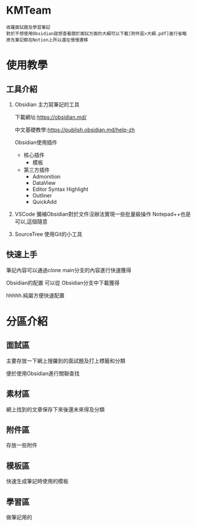 # KMTeam

	收羅面試題及學習筆記
	對於不想使用Obsidian就想查看關於面試方面的大綱可以下載[附件區>大綱.pdf]進行省略
	原先筆記都在Notion上所以還在慢慢遷移


# 使用教學

## 工具介紹

1.  Obsidian
	主力寫筆記的工具
	
	下載網址:https://obsidian.md/
	
	中文基礎教學:https://publish.obsidian.md/help-zh
	
	Obsidian使用插件
	- 核心插件
		- 模板
	- 第三方插件
		-  Admonition
		- DataView
		- Editor Syntax Highlight
		- Outliner
		- QuickAdd

2. VSCode
	彌補Obsidian對於文件沒辦法實現一些批量級操作
	Notepad++也是可以,這個隨意
3. SourceTree
	使用Git的小工具


## 快速上手

筆記內容可以通過clone main分支的內容進行快速獲得

Obsidian的配置 可以從 Obsidian分支中下載獲得

hhhhh.純屬方便快速配置

# 分區介紹

## 面試區

主要存放一下網上搜羅到的面試題及打上標籤和分類

便於使用Obsidian進行關聯查找

## 素材區

網上找到的文章保存下來後還未來得及分類

## 附件區

存放一些附件

## 模板區

快速生成筆記時使用的模板

## 學習區

做筆記用的